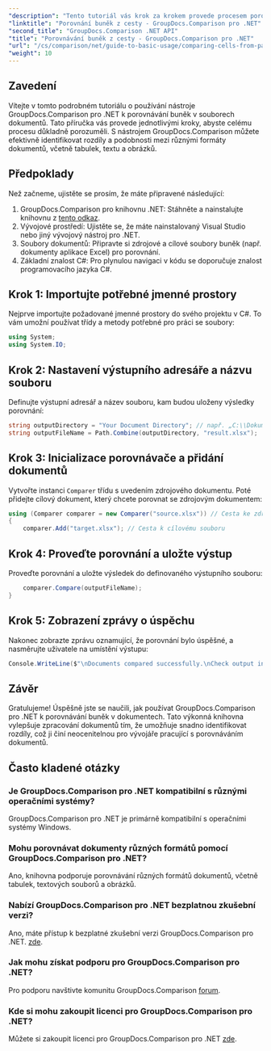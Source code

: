 ```yaml
---
"description": "Tento tutoriál vás krok za krokem provede procesem porovnávání obsahu buněk v Excelu, což vývojářům umožní efektivně identifikovat rozdíly a podobnosti mezi dokumenty."
"linktitle": "Porovnání buněk z cesty - GroupDocs.Comparison pro .NET"
"second_title": "GroupDocs.Comparison .NET API"
"title": "Porovnávání buněk z cesty - GroupDocs.Comparison pro .NET"
"url": "/cs/comparison/net/guide-to-basic-usage/comparing-cells-from-path/"
"weight": 10
---
```


## Zavedení

Vítejte v tomto podrobném tutoriálu o používání nástroje GroupDocs.Comparison pro .NET k porovnávání buněk v souborech dokumentů. Tato příručka vás provede jednotlivými kroky, abyste celému procesu důkladně porozuměli. S nástrojem GroupDocs.Comparison můžete efektivně identifikovat rozdíly a podobnosti mezi různými formáty dokumentů, včetně tabulek, textu a obrázků.

## Předpoklady

Než začneme, ujistěte se prosím, že máte připravené následující:

1. GroupDocs.Comparison pro knihovnu .NET: Stáhněte a nainstalujte knihovnu z [tento odkaz](https://releases.groupdocs.com/comparison/net/).
2. Vývojové prostředí: Ujistěte se, že máte nainstalovaný Visual Studio nebo jiný vývojový nástroj pro .NET.
3. Soubory dokumentů: Připravte si zdrojové a cílové soubory buněk (např. dokumenty aplikace Excel) pro porovnání.
4. Základní znalost C#: Pro plynulou navigaci v kódu se doporučuje znalost programovacího jazyka C#.

## Krok 1: Importujte potřebné jmenné prostory

Nejprve importujte požadované jmenné prostory do svého projektu v C#. To vám umožní používat třídy a metody potřebné pro práci se soubory:

```csharp
using System;
using System.IO;
```

## Krok 2: Nastavení výstupního adresáře a názvu souboru

Definujte výstupní adresář a název souboru, kam budou uloženy výsledky porovnání:

```csharp
string outputDirectory = "Your Document Directory"; // např. „C:\\Dokumenty“
string outputFileName = Path.Combine(outputDirectory, "result.xlsx");
```

## Krok 3: Inicializace porovnávače a přidání dokumentů

Vytvořte instanci `Comparer` třídu s uvedením zdrojového dokumentu. Poté přidejte cílový dokument, který chcete porovnat se zdrojovým dokumentem:

```csharp
using (Comparer comparer = new Comparer("source.xlsx")) // Cesta ke zdrojovému souboru
{
    comparer.Add("target.xlsx"); // Cesta k cílovému souboru
```

## Krok 4: Proveďte porovnání a uložte výstup

Proveďte porovnání a uložte výsledek do definovaného výstupního souboru:

```csharp
    comparer.Compare(outputFileName);
}
```

## Krok 5: Zobrazení zprávy o úspěchu

Nakonec zobrazte zprávu oznamující, že porovnání bylo úspěšné, a nasměrujte uživatele na umístění výstupu:

```csharp
Console.WriteLine($"\nDocuments compared successfully.\nCheck output in {outputDirectory}.");
```

## Závěr

Gratulujeme! Úspěšně jste se naučili, jak používat GroupDocs.Comparison pro .NET k porovnávání buněk v dokumentech. Tato výkonná knihovna vylepšuje zpracování dokumentů tím, že umožňuje snadno identifikovat rozdíly, což ji činí neocenitelnou pro vývojáře pracující s porovnáváním dokumentů.

## Často kladené otázky

### Je GroupDocs.Comparison pro .NET kompatibilní s různými operačními systémy?

GroupDocs.Comparison pro .NET je primárně kompatibilní s operačními systémy Windows.

### Mohu porovnávat dokumenty různých formátů pomocí GroupDocs.Comparison pro .NET?

Ano, knihovna podporuje porovnávání různých formátů dokumentů, včetně tabulek, textových souborů a obrázků.

### Nabízí GroupDocs.Comparison pro .NET bezplatnou zkušební verzi?

Ano, máte přístup k bezplatné zkušební verzi GroupDocs.Comparison pro .NET. [zde](https://releases.groupdocs.com/).

### Jak mohu získat podporu pro GroupDocs.Comparison pro .NET?

Pro podporu navštivte komunitu GroupDocs.Comparison [forum](https://forum.groupdocs.com/c/comparison/12).

### Kde si mohu zakoupit licenci pro GroupDocs.Comparison pro .NET?

Můžete si zakoupit licenci pro GroupDocs.Comparison pro .NET [zde](https://purchase.groupdocs.com/buy).